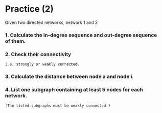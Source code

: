 # Practice (2)
Given two directed networks, network 1 and 2
### 1. Calculate the in-degree sequence and out-degree sequence of them.
### 2. Check their connectivity
    i.e. strongly or weakly connected.
### 3. Calculate the distance between node a and node i.
### 4. List one subgraph containing at least 5 nodes for each network. 
    (The listed subgraphs must be weakly connected.)
